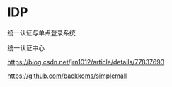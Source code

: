 # IDP

统一认证与单点登录系统

统一认证中心


https://blog.csdn.net/jrn1012/article/details/77837693

https://github.com/backkoms/simplemall
